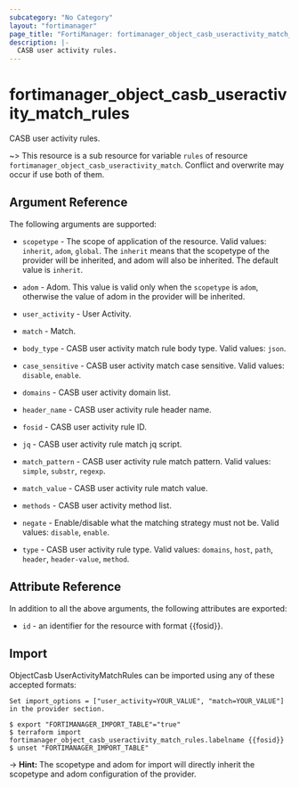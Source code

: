 ```yaml
---
subcategory: "No Category"
layout: "fortimanager"
page_title: "FortiManager: fortimanager_object_casb_useractivity_match_rules"
description: |-
  CASB user activity rules.
---
```


# fortimanager_object_casb_useractivity_match_rules
CASB user activity rules.

~> This resource is a sub resource for variable `rules` of resource `fortimanager_object_casb_useractivity_match`. Conflict and overwrite may occur if use both of them.



## Argument Reference


The following arguments are supported:

* `scopetype` - The scope of application of the resource. Valid values: `inherit`, `adom`, `global`. The `inherit` means that the scopetype of the provider will be inherited, and adom will also be inherited. The default value is `inherit`.
* `adom` - Adom. This value is valid only when the `scopetype` is `adom`, otherwise the value of adom in the provider will be inherited.
* `user_activity` - User Activity.
* `match` - Match.

* `body_type` - CASB user activity match rule body type. Valid values: `json`.

* `case_sensitive` - CASB user activity match case sensitive. Valid values: `disable`, `enable`.

* `domains` - CASB user activity domain list.
* `header_name` - CASB user activity rule header name.
* `fosid` - CASB user activity rule ID.
* `jq` - CASB user activity rule match jq script.
* `match_pattern` - CASB user activity rule match pattern. Valid values: `simple`, `substr`, `regexp`.

* `match_value` - CASB user activity rule match value.
* `methods` - CASB user activity method list.
* `negate` - Enable/disable what the matching strategy must not be. Valid values: `disable`, `enable`.

* `type` - CASB user activity rule type. Valid values: `domains`, `host`, `path`, `header`, `header-value`, `method`.



## Attribute Reference

In addition to all the above arguments, the following attributes are exported:
* `id` - an identifier for the resource with format {{fosid}}.

## Import

ObjectCasb UserActivityMatchRules can be imported using any of these accepted formats:
```
Set import_options = ["user_activity=YOUR_VALUE", "match=YOUR_VALUE"] in the provider section.

$ export "FORTIMANAGER_IMPORT_TABLE"="true"
$ terraform import fortimanager_object_casb_useractivity_match_rules.labelname {{fosid}}
$ unset "FORTIMANAGER_IMPORT_TABLE"
```
-> **Hint:** The scopetype and adom for import will directly inherit the scopetype and adom configuration of the provider.

